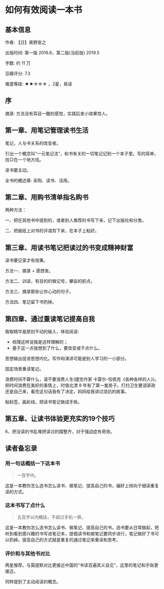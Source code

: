# 如何有效阅读一本书

## 基本信息

作者: 【日】奥野宣之

出版时间: 第一版 2016.6，第二版(当前版) 2019.5

字数: 约 11 万

豆瓣评分: 7.3

难度等级: ★★☆☆☆ ，2星，易读

## 序

摘录: 方法没有耳目一醒的感觉，实践后发小效果惊人。

## 第一章、用笔记管理读书生活

笔记，人与书关系的改变者。

引出一个概念叫“一元笔记法”，和书有关的一切笔记记到一个本子里。写的简单，找只在一个地方找。

读书要主动。

全书的概述章: 采购、读书、活用。

## 第二章、用购书清单指名购书

两种方法：

一、把在其他书中提到的，或者别人推荐的书写下来，记下出版社和分类。

二、把报纸上对书的评语剪下来，在本子上粘好。

## 第三章、用读书笔记把读过的书变成精神财富

读书要记录才有效果。

方法一、摘录 + 感想发。

方法二、训读，有目的的做记号，攀岩的抓点。

方法三、摘录那些让你心动的句子。

方法四、笔记留下书扔掉。

## 第四章、通过重读笔记提高自我

吸取精华是原封不动的输入，体验阅读:
- 梳理这样说我是这样理解的；
- 基于这一点我想到了什么，要改变或干点什么。

思想输出促进思想内化。写作和演讲可能是别人学习的一小部分。

固定场景重读笔记。

浪费时间不算什么，请不要浪费人生(捷克作家 卡雷尔-恰佩克《各种各样的人》)。把时间浪费在美好的事情上，时值北漂 8 年有了第一套房子。打扫卫生要请家政还是自己来，看完这句话我有了决定。妈妈给我讲过烧炕的故事。

粘标签，画彩线，把读书笔记做成手账。

## 第五章、让读书体验更充实的19个技巧

6、把没读的书乱堆把读过的摆整齐，对于强迫症有奇效。

## 读者备忘录

### 用一句话概括一下这本书

> 一百字内。

这是一本教你怎么选书怎么读书、做笔记、提高自己的书，偏好上倾向于细读重复读的方式。

### 这本书写了点什么

> 五百字以内概括，不超过手机一屏。

这是一本教你怎么选书怎么读书、做笔记、提高自己的书。选书要从日常做起，把听到看到感兴趣的书写进笔记本，提倡读书和做笔记要同步进行，笔记做好了书可以扔掉。提高自己的方式就是重复的通过笔记来重读和思考。

### 评价和与其他书对比

两星推荐。与莫提默对比更接近中国的“书读百遍其义自见”，这里的笔记和手账更接近。

同样提到了主动阅读的概念。

